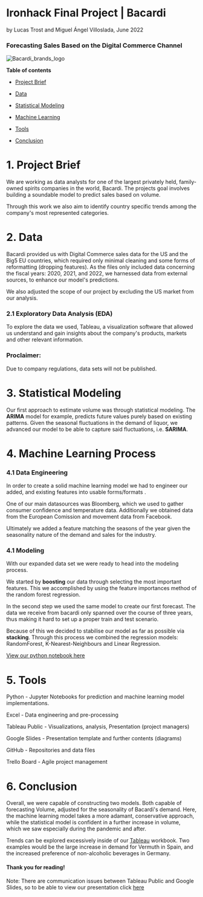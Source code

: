 # Ironhack Final Project | Bacardi #

by Lucas Trost and Miguel Ángel Villoslada, June 2022

### Forecasting Sales Based on the Digital Commerce Channel ###
![Bacardi_brands_logo](https://user-images.githubusercontent.com/103429801/172137582-400a5c1e-e295-465b-8fe8-f9429792afdd.jpeg)

**Table of contents**

  - [Project Brief](#section1)

  - [Data](#section2)
  
  - [Statistical Modeling](#section3)

  - [Machine Learning](#section4)

  - [Tools](#section5)
  
  - [Conclusion](#section6)
  
<a id='section1'></a>
# 1. Project Brief

We are working as data analysts for one of the largest privately held, family-owned spirits companies in the world, Bacardi. The projects goal involves building a soundable model to predict sales based on volume. 

Through this work we also aim to identify country specific trends among the company's most represented categories.
<a id='section2'></a>
# 2. Data

Bacardi provided us with Digital Commerce sales data for the US and the Big5 EU countries, which required only minimal cleaning and some forms of reformatting (dropping features). As the files only included data concerning the fiscal years: 2020, 2021, and 2022, we harnessed data from external sources, to enhance our model's predictions. 

We also adjusted the scope of our project by excluding the US market from our analysis.

  ### 2.1 Exploratory Data Analysis (EDA)

To explore the data we used, Tableau, a visualization software that allowed us understand and gain insights about the company's products, markets and   other relevant information.

  ### Proclaimer: 
 Due to company regulations, data sets will not be published.

<a id='section3'></a>
# 3. Statistical Modeling

Our first approach to estimate volume was through statistical modeling. The **ARIMA** model for example, predicts future values purely based on existing patterns. Given the seasonal fluctuations in the demand of liquor, we advanced our model to be able to capture said fluctuations, i.e. **SARIMA**.

<a id='section4'></a>
# 4. Machine Learning Process

  ### 4.1 Data Engineering 

In order to create a solid machine learning model we had to engineer our added, and existing features into usable forms/formats . 

One of our main datasources was Bloomberg, which we used to gather consumer confidence and temperature data. Additionally we obtained data from the European Comission and movement data from Facebook. 

Ultimately we added a feature matching the seasons of the year given the seasonality nature of the demand and sales for the industry.   

  ### 4.1 Modeling
  
With our expanded data set we were ready to head into the modeling process. 

We started by **boosting** our data through selecting the most important features. This we accomplished by using the feature importances method of the random forest regression. 

In the second step we used the same model to create our first forecast.  The data we receive from bacardi only spanned over the course of three years, thus making it hard to set up a proper train and test scenario. 

Because of this we decided to stabilise our model as far as possible via **stacking**. Through this process we combined the regression models: RandomForest, K-Nearest-Neighbours and Linear Regression. 


[View our python notebook here](https://github.com/LucasTrost/Ironhack-Final-Project-Bacardi/blob/main/Python%20Notebook/Bacardi_Creating_Model.ipynb)


<a id='section5'></a>  
# 5. Tools
   
   Python - Jupyter Notebooks for prediction and machine learning model implementations.

   Excel -  Data engineering and pre-processing

   Tableau Public - Visualizations, analysis, Presentation (project managers)
    
   Google Slides - Presentation template and further contents (diagrams)

   GitHub - Repositories and data files
    
   Trello Board - Agile project management

<a id='section6'></a> 
# 6. Conclusion

Overall, we were capable of constructing two models. Both capable of forecasting Volume, adjusted for the seasonality of Bacardi's demand. Here, the machine learning model takes a more adamant, conservative approach, while the statistical model is confident in a further increase in volume, which we saw especially during the pandemic and after.

Trends can be explored excessively inside of our [Tableau](https://public.tableau.com/app/profile/lucas.trost/viz/Ironhack-Final-Project-Barcardi/CountryForecast) workbook. Two examples would be the large increase in demand for Vermuth in Spain, and the increased preference of non-alcoholic beverages in Germany.

#### Thank you for reading!

Note: There are communication issues between Tableau Public and Google Slides, so to be able to view our presentation click [here](https://docs.google.com/presentation/d/e/2PACX-1vSI9lEiMGfcXcfaol6NwdTXmpoC0GeTFpIdF1lDuAyEVI3LP4Z9lc5pUQTfJy9RNMmePrrJ67BvwnTn/pub?start=false&loop=false&)

